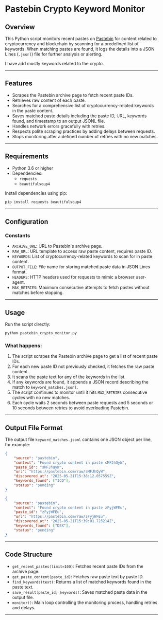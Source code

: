 
# Pastebin Crypto Keyword Monitor

## Overview

This Python script monitors recent pastes on [Pastebin](https://pastebin.com) for content related to cryptocurrency and blockchain by scanning for a predefined list of keywords. When matching pastes are found, it logs the details into a JSON Lines (`.jsonl`) file for further analysis or alerting.

I have add mostly keywords related to the crypto.

---

## Features

- Scrapes the Pastebin archive page to fetch recent paste IDs.
- Retrieves raw content of each paste.
- Searches for a comprehensive list of cryptocurrency-related keywords in the paste content.
- Saves matched paste details including the paste ID, URL, keywords found, and timestamp to an output JSONL file.
- Handles network errors gracefully with retries.
- Respects polite scraping practices by adding delays between requests.
- Stops monitoring after a defined number of retries with no new matches.

---

## Requirements

- Python 3.6 or higher
- Dependencies:
  - `requests`
  - `beautifulsoup4`

Install dependencies using pip:

```bash
pip install requests beautifulsoup4
```

---

## Configuration

### Constants

- `ARCHIVE_URL`: URL to Pastebin's archive page.
- `RAW_URL`: URL template to access raw paste content, requires paste ID.
- `KEYWORDS`: List of cryptocurrency-related keywords to scan for in paste content.
- `OUTPUT_FILE`: File name for storing matched paste data in JSON Lines format.
- `HEADERS`: HTTP headers used for requests to mimic a browser user-agent.
- `MAX_RETRIES`: Maximum consecutive attempts to fetch pastes without matches before stopping.

---

## Usage

Run the script directly:

```bash
python pastebin_crypto_monitor.py
```

### What happens:

1. The script scrapes the Pastebin archive page to get a list of recent paste IDs.
2. For each new paste ID not previously checked, it fetches the raw paste content.
3. It scans the paste text for any of the keywords in the list.
4. If any keywords are found, it appends a JSON record describing the match to `keyword_matches.jsonl`.
5. The script continues to monitor until it hits `MAX_RETRIES` consecutive cycles with no new matches.
6. Each cycle waits 2 seconds between paste requests and 5 seconds or 10 seconds between retries to avoid overloading Pastebin.

---

## Output File Format

The output file `keyword_matches.jsonl` contains one JSON object per line, for example:

```json
{
	"source": "pastebin", 
	"context": "Found crypto content in paste sMFJhQyW", 
	"paste_id": "sMFJhQyW", 
	"url": "https://pastebin.com/raw/sMFJhQyW", 
	"discovered_at": "2025-05-21T15:38:12.057559Z", 
	"keywords_found": ["ICO"], 
	"status": "pending"
}

{
	"source": "pastebin", 
	"context": "Found crypto content in paste zFyjWFEu", 
	"paste_id": "zFyjWFEu", 
	"url": "https://pastebin.com/raw/zFyjWFEu", 
	"discovered_at": "2025-05-21T15:39:01.725214Z", 
	"keywords_found": ["DEX"], 
	"status": "pending"
}

```

---

## Code Structure

- `get_recent_pastes(limit=100)`: Fetches recent paste IDs from the archive page.
- `get_paste_content(paste_id)`: Fetches raw paste text by paste ID.
- `find_keywords(text)`: Returns a list of matched keywords found in the paste text.
- `save_result(paste_id, keywords)`: Saves matched paste data in the output file.
- `monitor()`: Main loop controlling the monitoring process, handling retries and delays.

---